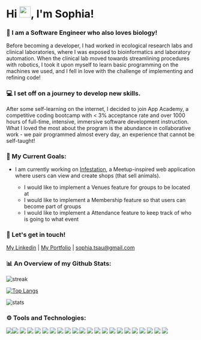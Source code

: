 <img src="https://komarev.com/ghpvc/?username=sophiatsau&style=flat-square&color=blue" alt=""/>

# Hi <img src="https://media.giphy.com/media/hvRJCLFzcasrR4ia7z/giphy.gif" width="30px"/>, I'm Sophia!

### 🌱 I am a Software Engineer who also loves biology!
Before becoming a developer, I had worked in ecological research labs and clinical laboratories, where I was exposed to bioinformatics and laboratory automation. When the clinical lab moved towards streamlining procedures with robotics, I took it upon myself to learn basic programming on the machines we used, and I fell in love with the challenge of implementing and refining code!

### 💻 I set off on a journey to develop new skills.
After some self-learning on the internet, I decided to join App Academy, a competitive coding bootcamp with < 3% acceptance rate and over 1000 hours of full-time, intensive, immersive software development instruction. What I loved the most about the program is the abundance in collaborative work - we pair programmed almost every day, an experience that cannot be self-taught!

### 🚀 My Current Goals: <br/>

 - I am currently working on <a href="https://infestation.onrender.com/">Infestation</a>, a Meetup-inspired web application where users can view and create shops (that sell animals).
 
   - I would like to implement a Venues feature for groups to be located at
   - I would like to implement a Membership feature so that users can become part of groups
   - I would like to implement a Attendance feature to keep track of who is going to what event

### 🤝 Let's get in touch! 
<a href="https://www.linkedin.com/in/sophia-t-5a51637a/">My Linkedin</a> | <a href="https://sophiatsau.github.io/">My Portfolio</a> | <a href="mailto:sophia.tsau@gmail.com">sophia.tsau@gmail.com</a>

### 📊 An Overview of my Github Stats:
<img src="https://github-readme-streak-stats.herokuapp.com/?user=sophiatsau&" alt="streak"/>

[![Top Langs](https://github-readme-stats.vercel.app/api/top-langs/?username=sophiatsau)](https://github.com/anuraghazra/github-readme-stats)

<img src="https://github-readme-stats.vercel.app/api?username=sophiatsau&show_icons=true&locale=en" alt="stats"/>

### ⚙️ Tools and Technologies:
<img src="https://img.shields.io/badge/JavaScript-323330?style=for-the-badge&logo=javascript&logoColor=F7DF1E" /><img src="https://img.shields.io/badge/Python-FFD43B?style=for-the-badge&logo=python&logoColor=blue" />
<img src="https://img.shields.io/badge/CSS3-1572B6?style=for-the-badge&logo=css3&logoColor=white" /> <img src="https://img.shields.io/badge/HTML5-E34F26?style=for-the-badge&logo=html5&logoColor=white" />
<img src="https://img.shields.io/badge/Sqlite-003B57?style=for-the-badge&logo=sqlite&logoColor=white" /> <img src="https://img.shields.io/badge/PostgreSQL-316192?style=for-the-badge&logo=postgresql&logoColor=white" />
<img src="https://img.shields.io/badge/Docker-2CA5E0?style=for-the-badge&logo=docker&logoColor=white" /> <img src="https://img.shields.io/badge/Express%20js-000000?style=for-the-badge&logo=express&logoColor=white" />
<img src="https://img.shields.io/badge/Flask-000000?style=for-the-badge&logo=flask&logoColor=white" />
<img src="https://img.shields.io/badge/json-5E5C5C?style=for-the-badge&logo=json&logoColor=white" />
<img src="https://img.shields.io/badge/Font_Awesome-339AF0?style=for-the-badge&logo=fontawesome&logoColor=white" />
<img src="https://img.shields.io/badge/Node%20js-339933?style=for-the-badge&logo=nodedotjs&logoColor=white" />
<img src="https://img.shields.io/badge/Postman-FF6C37?style=for-the-badge&logo=Postman&logoColor=white" />
<img src="https://img.shields.io/badge/React-20232A?style=for-the-badge&logo=react&logoColor=61DAFB" />
<img src="https://img.shields.io/badge/React_Router-CA4245?style=for-the-badge&logo=react-router&logoColor=white" />
<img src="https://img.shields.io/badge/Figma-F24E1E?style=for-the-badge&logo=figma&logoColor=white" /> <img src="https://img.shields.io/badge/Redux-593D88?style=for-the-badge&logo=redux&logoColor=white" />
<img src="https://img.shields.io/badge/Sequelize-52B0E7?style=for-the-badge&logo=Sequelize&logoColor=white" />
<img src="https://img.shields.io/badge/Render-46E3B7?style=for-the-badge&logo=render&logoColor=white" />
<img src="https://img.shields.io/badge/Netlify-00C7B7?style=for-the-badge&logo=netlify&logoColor=white" />
<img src="https://img.shields.io/badge/Ubuntu-E95420?style=for-the-badge&logo=ubuntu&logoColor=white" />
<img src="https://img.shields.io/badge/VSCode-0078D4?style=for-the-badge&logo=visual%20studio%20code&logoColor=white" />
